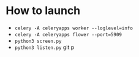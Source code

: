 # How to launch
- ``celery -A celeryapps worker --loglevel=info``
- ``celery -A celeryapps flower --port=5909``
- ``python3 screen.py``
- ``python3 listen.py``
git p